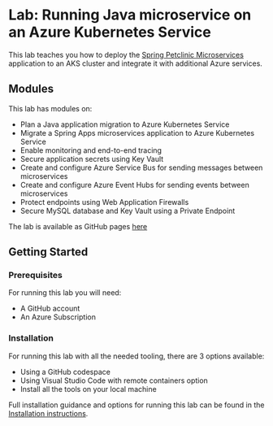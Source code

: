 # Lab: Running Java microservice on an Azure Kubernetes Service

This lab teaches you how to deploy the [Spring Petclinic Microservices](https://github.com/Azure-Samples/java-microservices-aks-lab/tree/main/src) application to an AKS cluster and integrate it with additional Azure services.

## Modules

This lab has modules on:

* Plan a Java application migration to Azure Kubernetes Service
* Migrate a Spring Apps microservices application to Azure Kubernetes Service
* Enable monitoring and end-to-end tracing
* Secure application secrets using Key Vault
* Create and configure Azure Service Bus for sending messages between microservices
* Create and configure Azure Event Hubs for sending events between microservices
* Protect endpoints using Web Application Firewalls
* Secure MySQL database and Key Vault using a Private Endpoint

The lab is available as GitHub pages [here](https://azure-samples.github.io/java-microservices-aks-lab/)

## Getting Started

### Prerequisites

For running this lab you will need:

- A GitHub account
- An Azure Subscription

### Installation

For running this lab with all the needed tooling, there are 3 options available: 

- Using a GitHub codespace  
- Using Visual Studio Code with remote containers option
- Install all the tools on your local machine

Full installation guidance and options for running this lab can be found in the [Installation instructions](install.md).